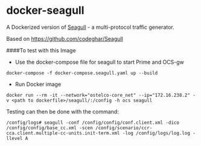# docker-seagull

A Dockerized version of [Seagull](http://gull.sourceforge.net/ "Seagull") - a multi-protocol traffic generator.

Based on https://github.com/codeghar/Seagull

####To test with this Image

* Use the docker-compose file for seagull to start Prime and OCS-gw

````docker-compose -f docker-compose.seagull.yaml up --build````

* Run Docker image

```
docker run --rm -it --network="ostelco-core_net" --ip="172.16.238.2" -v <path to dockerfile>/seagull/:/config -h ocs seagull
```

Testing can then be done with the command:

```/config/logs# seagull -conf /config/config/conf.client.xml -dico /config/config/base_cc.xml -scen /config/scenario/ccr-cca.client.multiple-cc-units.init-term.xml -log /config/logs/log.log -llevel A```

